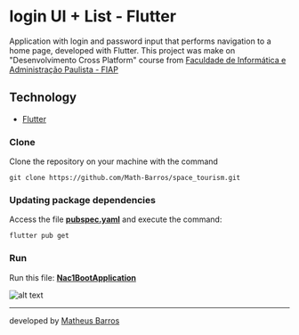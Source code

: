 # login UI + List - Flutter

Application with login and password input that performs navigation to a home page, developed with Flutter. This project was make on "Desenvolvimento Cross Platform" course from [Faculdade de Informática e Administração Paulista - FIAP](https://www.fiap.com.br/)

## Technology

- [Flutter](https://flutter.dev/)

### Clone
Clone the repository on your machine with the command

```git clone https://github.com/Math-Barros/space_tourism.git```

### Updating package dependencies
Access the file **[pubspec.yaml](https://github.com/Math-Barros/space_tourism/blob/main/space_tourism/pubspec.yaml)** and execute the command:

```
flutter pub get
```

### Run

Run this file: **[Nac1BootApplication](https://github.com/Math-Barros/microservices_gradle/blob/main/nac1-boot/src/main/java/br/com/fiap/Nac1BootApplication.java)**

![alt text](.//images/findall.png)

--- 
developed by [Matheus Barros](https://github.com/Math-Barros)
